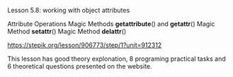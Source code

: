 Lesson 5.8: working with object attributes

Attribute Operations
Magic Methods **getattribute**() and **getattr**()
Magic Method **setattr**()
Magic Method **delattr**()

https://stepik.org/lesson/906773/step/1?unit=912312

This lesson has good theory explonation, 8 programing practical tasks and 6 theoretical questions presented on the website.
